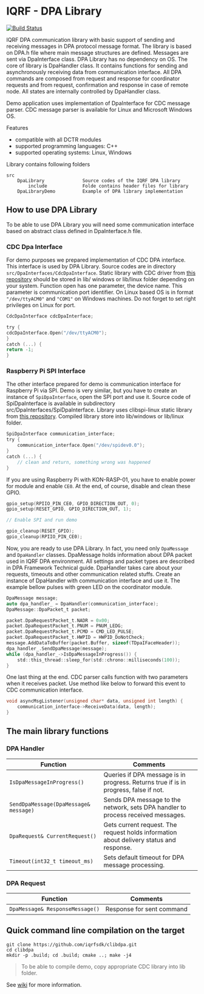 # IQRF - DPA Library

[![Build Status](https://travis-ci.org/Roman3349/clibdpa.svg?branch=master)](https://travis-ci.org/Roman3349/clibdpa)

IQRF DPA communication library with basic support of sending and receiving messages in DPA protocol message format. The library is based on DPA.h file where main message structures are defined. Messages are sent via DpaInterface class. DPA Library has no dependency on OS.
The core of library is DpaHandler class. It contains functions for sending and asynchronously receiving data from communication interface. All DPA commands are composed from request and response for coordinator requests and from request, confirmation and response in case of remote node. All states are internally controlled by DpaHandler class.

Demo application uses implementation of DpaInterface for CDC message parser. CDC message parser is available for Linux and Microsoft Windows OS.


Features
* compatible with all DCTR modules
* supported programming languages: C++
* supported operating systems: Linux, Windows


Library contains following folders
```
src 						
	DpaLibrary				Source codes of the IQRF DPA library
		include				Folde contains header files for library
	DpaLibraryDemo 			Example of DPA library implementation
```

## How to use DPA Library
To be able to use DPA Library you will need some communication interface based on abstract class defined in DpaInterface.h file.

### CDC Dpa Interface
For demo purposes we prepared implementation of CDC DPA interface. This interface is used by DPA Library. Source codes are in directory `src/DpaInterfaces/CdcDpaInterface`. Static library with CDC driver from [this repository](https://github.com/iqrfsdk/clibcdc-linux) should be stored in lib/ windows or lib/linux folder depending on your system. Function open has one parameter, the device name. This parameter is communication port identifier. On Linux based OS is in format `"/dev/ttyACM0"` and `"COM1"` on Windows machines.  Do not forget to set right privileges on Linux for port.
```c
CdcDpaInterface cdcDpaInterface;

try {
cdcDpaInterface.Open("/dev/ttyACM0");
}
catch (...) {
return -1;
}
```

### Raspberry Pi SPI Interface
The other interface prepared for demo is communication interface for Raspberry Pi via SPI. Demo is very similar, but you have to create an instance of `SpiDpaInterface`, open the SPI port and use it. Source code of SpiDpaInterface is available in subdirectory src/DpaInterfaces/SpiDpaInterface. Library uses clibspi-linux static library from [this repository](https://github.com/iqrfsdk/clibspi-linux). Compiled library store into lib/windows or lib/linux folder.

```c
SpiDpaInterface communication_interface;
try {
	communication_interface.Open("/dev/spidev0.0");
}
catch (...) {
	// clean and return, something wrong was happened
}
```

If you are using Raspberry Pi with KON-RASP-01, you have to enable power for module and enable `CE0`. At the end, of course, disable and clean these GPIO.
```c
gpio_setup(RPIIO_PIN_CE0, GPIO_DIRECTION_OUT, 0);
gpio_setup(RESET_GPIO, GPIO_DIRECTION_OUT, 1);

// Enable SPI and run demo

gpio_cleanup(RESET_GPIO);
gpio_cleanup(RPIIO_PIN_CE0);

```

Now, you are ready to use DPA Library. In fact, you need only `DpaMessage` and `DpaHandler` classes. DpaMessage holds information about DPA packet used in IQRF DPA environment. All settings and packet types are described in DPA Framework Technical guide.  DpaHandler takes care about your requests, timeouts and other communication related stuffs.
Create an instance of DpaHandler with communication interface and use it. The example bellow pulses with green LED on the coordinator module.
```c
DpaMessage message;
auto dpa_handler_ = DpaHandler(communication_interface);
DpaMessage::DpaPacket_t packet;

packet.DpaRequestPacket_t.NADR = 0x00;
packet.DpaRequestPacket_t.PNUM = PNUM_LEDG;
packet.DpaRequestPacket_t.PCMD = CMD_LED_PULSE;
packet.DpaRequestPacket_t.HWPID = HWPID_DoNotCheck;
message.AddDataToBuffer(packet.Buffer, sizeof(TDpaIFaceHeader));
dpa_handler_.SendDpaMessage(message);
while (dpa_handler_->IsDpaMessageInProgress()) {
	std::this_thread::sleep_for(std::chrono::milliseconds(100));
}
```
One last thing at the end. CDC parser calls function with two parameters when it receives  packet. Use method like below to forward this event to CDC communication interface.
```c
void asyncMsgListener(unsigned char* data, unsigned int length) {
	communication_interface->ReceiveData(data, length);
}
```
## The main library functions
### DPA Handler
|Function|Comments|
|---|---|
|`IsDpaMessageInProgress()`|Queries if DPA message is in progress. Returns true if is in progress, false if not.|
|`SendDpaMessage(DpaMessage& message)`|Sends DPA message to the network, sets DPA handler to process received messages.|
|`DpaRequest& CurrentRequest()`|Gets current request. The request holds information about delivery status and response.|
|`Timeout(int32_t timeout_ms)`|Sets default timeout for DPA message processing.|

### DPA Request
|Function|Comments|
|---|---|
|`DpaMessage& ResponseMessage()`|Response for sent command|.

## Quick command line compilation on the target
```
git clone https://github.com/iqrfsdk/clibdpa.git
cd clibdpa
mkdir -p .build; cd .build; cmake ..; make -j4
```
>To be able to compile demo, copy appropriate CDC library into lib folder.


See [wiki](https://github.com/MICRORISC/iqrfsdk/wiki) for more information.
